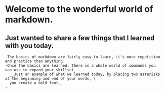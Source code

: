 # Welcome to the wonderful world of markdown.  

## Just wanted to share a few things that I learned with you today.  
    -The basics of markdown are fairly easy to learn, it's more repetition and practice than anything.
    -Once the basics are learned, there is a whole world of commands you can use to expand your skillset. 
      __Just an example of what we learned today, by placing two asterisks at the beginning and end of your words, \
      you create a bold font__
    -
